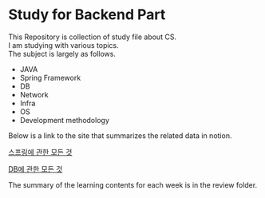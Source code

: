 # Study for Backend Part

This Repository is collection of study file about CS. <br/>
I am studying with various topics.<br/>
The subject is largely as follows.<br/>

* JAVA
* Spring Framework
* DB
* Network
* Infra
* OS
* Development methodology

Below is a link to the site that summarizes the related data in notion.

[스프링에 관한 모든 것](https://dldmsql.notion.site/b1bc415b97154b29a6c4abec4dbbe720)

[DB에 관한 모든 것](https://dldmsql.notion.site/f32b7e33a49b4172a5eec7e255e59db6)

The summary of the learning contents for each week is in the review folder. <br/>
